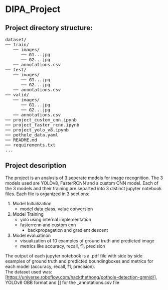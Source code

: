 # DIPA_Project

## Project directory structure:
<pre>
dataset/
── train/
   ── images/
      ── G1...jpg
      ── G2...jpg
   ── annotations.csv
── test/
   ── images/
      ── G1...jpg
      ── G2...jpg
   ── annotations.csv
── valid/
   ── images/
      ── G1...jpg
      ── G2...jpg
   ── annotations.csv
── project_custom_cnn.ipynb
── project_faster_rcnn.ipynb
── project_yolo_v8.ipynb
── pothole_data.yaml
── README.md
── requirements.txt
...
</pre>


## Project description

The project is an analysis of 3 seperate models for image recognition. The 3 models used are YOLOv8, FasterRCNN and a custom CNN model.
Each of the 3 models and their training are separted into 3 distinct jupyter notebook files.
Each file is organized in 3 sections:

1. Model Initialization
    - model data class, value conversion
2. Model Training
    - yolo using internal implementation
    - fasterrcnn and custom cnn
        - backpropagation and gradient descent
3. Model evaluatinon
    - visualization of 10 examples of ground truth and predicted image
    - metrics like accuracy, recall, f1, precision

The output of each jupyter notebook is a .pdf file with side by side examples of ground truth and predicted boundingboxes and metrics for each model (accuracy, recall, f1, precision).
</br>
The dataset used was: [https://universe.roboflow.com/hackthethong/pothole-detection-gmnid/], YOLOv8 OBB format and [] for the _annotations.csv file

